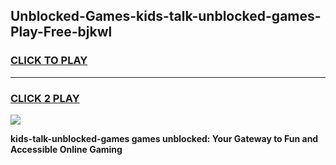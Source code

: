 
## Unblocked-Games-kids-talk-unblocked-games-Play-Free-bjkwl
<h3>
<a href="https://premium76.site?title=kids-talk-unblocked-games&ref=09A">CLICK TO PLAY</a></h3>
<hr>

<h3>
<a href="https://premium76.site?title=kids-talk-unblocked-games&ref=09A">CLICK 2 PLAY</a>
  
</h3>

<a href="https://premium76.site?title=kids-talk-unblocked-games&ref=09A"><img src="https://clearcache.store/games.png"></a>


**kids-talk-unblocked-games games unblocked: Your Gateway to Fun and Accessible Online Gaming**
